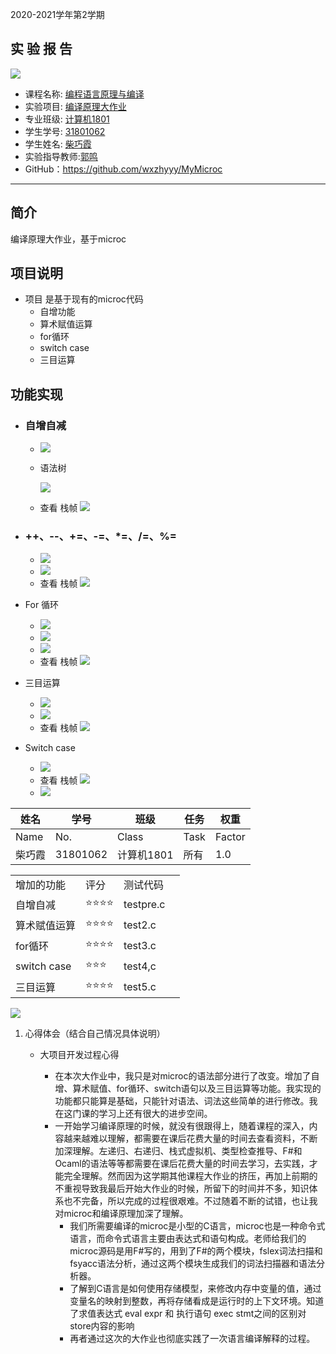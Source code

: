 2020-2021学年第2学期

## 实 验 报 告

![](zucc.png)

- 课程名称: <u>编程语言原理与编译</u>
- 实验项目: <u>编译原理大作业</u>
- 专业班级: <u>计算机1801</u>
- 学生学号: <u>31801062</u>
- 学生姓名: <u>柴巧霞</u>
- 实验指导教师:<u>郭鸣</u>
- GitHub：https://github.com/wxzhyyy/MyMicroc



---

## 简介

编译原理大作业，基于microc



## 项目说明

- 项目 是基于现有的microc代码
  - 自增功能
  - 算术赋值运算  
  - for循环
  - switch case
  - 三目运算





## 功能实现

- ### 自增自减

  - ![](1_3.png)
  
  - 语法树
  
    ![](1_1.png)
  
  - 查看 栈帧 ![](1_2.png)



- ### ++、--、+=、-=、*=、/=、%=

  - ![](2_1.png)
  - ![](2_3.png)
  - 查看 栈帧 ![](2_2.png)
  
- For 循环

  - ![](3_5.png)
  - ![](3_1.png)
  - ![](3_3.png)
  - 查看 栈帧 ![](3_4.png)

- 三目运算

  - ![](4_4.png)
  - ![](4_1.png)
  - 查看 栈帧 ![](4_3.png)

- Switch case

  - ![](5_4.png)
  - 查看 栈帧 ![](5_2.png)
  - ![](5_3.png)





| 姓名   | 学号     | 班级       | 任务 | 权重   |
| ------ | -------- | ---------- | ---- | ------ |
| Name   | No.      | Class      | Task | Factor |
| 柴巧霞 | 31801062 | 计算机1801 | 所有 | 1.0    |

|              |      |           |      |
| ------------ | ---- | --------- | ---- |
| 增加的功能   | 评分 | 测试代码  |      |
| 自增自减     | ⭐⭐⭐⭐ | testpre.c |      |
| 算术赋值运算 | ⭐⭐⭐⭐ | test2.c   |      |
| for循环      | ⭐⭐⭐⭐ | test3.c   |      |
| switch case  | ⭐⭐⭐  | test4,c   |      |
| 三目运算     | ⭐⭐⭐⭐ | test5.c   |      |

![](QQ截图20210628085613.png)





1. 心得体会（结合自己情况具体说明）

   - 大项目开发过程心得

     - 在本次大作业中，我只是对microc的语法部分进行了改变。增加了自增、算术赋值、for循环、switch语句以及三目运算等功能。我实现的功能都只能算是基础，只能针对语法、词法这些简单的进行修改。我在这门课的学习上还有很大的进步空间。
     - 一开始学习编译原理的时候，就没有很跟得上，随着课程的深入，内容越来越难以理解，都需要在课后花费大量的时间去查看资料，不断加深理解。左递归、右递归、栈式虚拟机、类型检查推导、F#和Ocaml的语法等等都需要在课后花费大量的时间去学习，去实践，才能完全理解。然而因为这学期其他课程大作业的挤压，再加上前期的不重视导致我最后开始大作业的时候，所留下的时间并不多，知识体系也不完备，所以完成的过程很艰难。不过随着不断的试错，也让我对microc和编译原理加深了理解。
       - 我们所需要编译的microc是小型的C语言，microc也是一种命令式语言，而命令式语言主要由表达式和语句构成。老师给我们的microc源码是用F#写的，用到了F#的两个模块，fslex词法扫描和fsyacc语法分析，通过这两个模块生成我们的词法扫描器和语法分析器。
       - 了解到C语言是如何使用存储模型，来修改内存中变量的值，通过变量名的映射到整数，再将存储看成是运行时的上下文环境。知道了求值表达式 eval expr 和 执行语句 exec stmt之间的区别对store内容的影响
       - 再者通过这次的大作业也彻底实践了一次语言编译解释的过程。

     